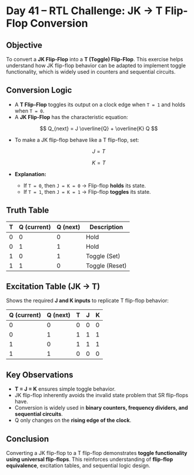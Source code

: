 # Day 41 – RTL Challenge: JK → T Flip-Flop Conversion

## Objective

To convert a **JK Flip-Flop** into a **T (Toggle) Flip-Flop**.
This exercise helps understand how JK flip-flop behavior can be adapted to implement toggle functionality, which is widely used in counters and sequential circuits.

## Conversion Logic

* A **T Flip-Flop** toggles its output on a clock edge when `T = 1` and holds when `T = 0`.
* A **JK Flip-Flop** has the characteristic equation:

$$
Q_{next} = J \overline{Q} + \overline{K} Q
$$

* To make a JK flip-flop behave like a T flip-flop, set:

$$
J = T  
$$

$$
K = T
$$

* **Explanation:**

  * If `T = 0`, then `J = K = 0` → Flip-flop **holds** its state.
  * If `T = 1`, then `J = K = 1` → Flip-flop **toggles** its state.

## Truth Table

| T | Q (current) | Q (next) | Description    |
| - | ----------- | -------- | -------------- |
| 0 | 0           | 0        | Hold           |
| 0 | 1           | 1        | Hold           |
| 1 | 0           | 1        | Toggle (Set)   |
| 1 | 1           | 0        | Toggle (Reset) |


## Excitation Table (JK → T)

Shows the required **J and K inputs** to replicate T flip-flop behavior:

| Q (current) | Q (next) | T | J | K |
| ----------- | -------- | - | - | - |
| 0           | 0        | 0 | 0 | 0 |
| 0           | 1        | 1 | 1 | 1 |
| 1           | 0        | 1 | 1 | 1 |
| 1           | 1        | 0 | 0 | 0 |

## Key Observations

* **T = J = K** ensures simple toggle behavior.
* JK flip-flop inherently avoids the invalid state problem that SR flip-flops have.
* Conversion is widely used in **binary counters, frequency dividers, and sequential circuits**.
* Q only changes on the **rising edge of the clock**.


## Conclusion

Converting a JK flip-flop to a T flip-flop demonstrates **toggle functionality using universal flip-flops**. This reinforces understanding of **flip-flop equivalence**, excitation tables, and sequential logic design.

